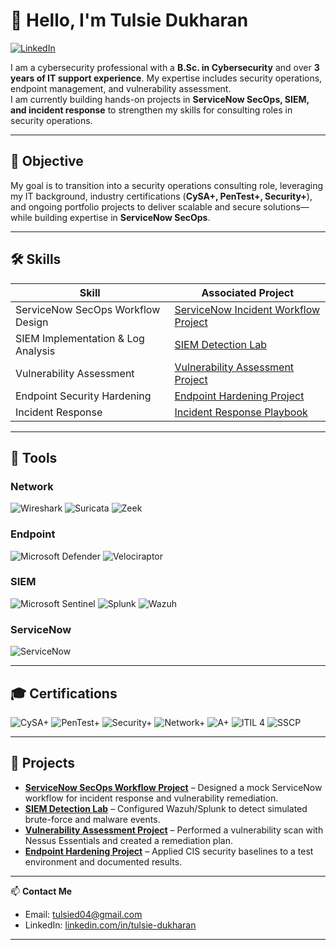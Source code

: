# 👋 Hello, I'm Tulsie Dukharan
[![LinkedIn](https://img.shields.io/badge/-LinkedIn-0072b1?&style=for-the-badge&logo=linkedin&logoColor=white)](https://www.linkedin.com/in/tulsie-dukharan/)

I am a cybersecurity professional with a **B.Sc. in Cybersecurity** and over **3 years of IT support experience**. My expertise includes security operations, endpoint management, and vulnerability assessment.  
I am currently building hands-on projects in **ServiceNow SecOps, SIEM, and incident response** to strengthen my skills for consulting roles in security operations.

---

## 🎯 Objective
My goal is to transition into a security operations consulting role, leveraging my IT background, industry certifications (**CySA+, PenTest+, Security+**), and ongoing portfolio projects to deliver scalable and secure solutions—while building expertise in **ServiceNow SecOps**.

---

## 🛠 Skills

| Skill                              | Associated Project                       |
|------------------------------------|------------------------------------------|
| ServiceNow SecOps Workflow Design  | [ServiceNow Incident Workflow Project](https://github.com/TulsieD/ServiceNow-Incident-Workflow-Project) |
| SIEM Implementation & Log Analysis | [SIEM Detection Lab](#)                  |
| Vulnerability Assessment           | [Vulnerability Assessment Project](#)    |
| Endpoint Security Hardening        | [Endpoint Hardening Project](#)          |
| Incident Response                  | [Incident Response Playbook](#)          |

---

## 🧰 Tools

### Network
![Wireshark](https://img.shields.io/badge/-Wireshark-1679A7?&style=for-the-badge&logo=Wireshark&logoColor=white)
![Suricata](https://img.shields.io/badge/-Suricata-EF3B2D?&style=for-the-badge&logo=Suricata&logoColor=white)
![Zeek](https://img.shields.io/badge/-Zeek-777BB4?&style=for-the-badge&logo=Zeek&logoColor=white)

### Endpoint
![Microsoft Defender](https://img.shields.io/badge/-Microsoft_Defender_for_Endpoint-00A4EF?&style=for-the-badge&logo=Microsoft&logoColor=white)
![Velociraptor](https://img.shields.io/badge/-Velociraptor-4B275F?&style=for-the-badge&logo=Velociraptor&logoColor=white)

### SIEM
![Microsoft Sentinel](https://img.shields.io/badge/-Microsoft_Sentinel-0078D4?&style=for-the-badge&logo=Microsoft&logoColor=white)
![Splunk](https://img.shields.io/badge/-Splunk-000000?&style=for-the-badge&logo=Splunk&logoColor=white)
![Wazuh](https://img.shields.io/badge/-Wazuh-005571?&style=for-the-badge&logo=Elastic&logoColor=white)

### ServiceNow
![ServiceNow](https://img.shields.io/badge/-ServiceNow-13AA52?&style=for-the-badge&logo=ServiceNow&logoColor=white)

---

## 🎓 Certifications
![CySA+](https://img.shields.io/badge/-CySA%2B-FF0000?&style=for-the-badge&logo=CompTIA&logoColor=white)
![PenTest+](https://img.shields.io/badge/-PenTest%2B-800080?&style=for-the-badge&logo=CompTIA&logoColor=white)
![Security+](https://img.shields.io/badge/-Security%2B-FF0000?&style=for-the-badge&logo=CompTIA&logoColor=white)
![Network+](https://img.shields.io/badge/-Network%2B-007ACC?&style=for-the-badge&logo=CompTIA&logoColor=white)
![A+](https://img.shields.io/badge/-A%2B-4D4D4D?&style=for-the-badge&logo=CompTIA&logoColor=white)
![ITIL 4](https://img.shields.io/badge/-ITIL_4-006400?&style=for-the-badge&logoColor=white)
![SSCP](https://img.shields.io/badge/-SSCP-000080?&style=for-the-badge&logoColor=white)

---

## 🚀 Projects

- **[ServiceNow SecOps Workflow Project](#)** – Designed a mock ServiceNow workflow for incident response and vulnerability remediation.
- **[SIEM Detection Lab](#)** – Configured Wazuh/Splunk to detect simulated brute-force and malware events.
- **[Vulnerability Assessment Project](#)** – Performed a vulnerability scan with Nessus Essentials and created a remediation plan.
- **[Endpoint Hardening Project](#)** – Applied CIS security baselines to a test environment and documented results.

---

📫 **Contact Me**
- Email: tulsied04@gmail.com  
- LinkedIn: [linkedin.com/in/tulsie-dukharan](https://www.linkedin.com/in/tulsie-dukharan/)

---
